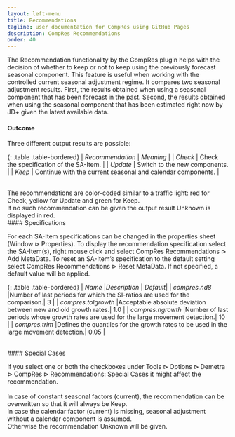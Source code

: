 ```yaml
---
layout: left-menu
title: Recommendations
tagline: user documentation for CompRes using GitHub Pages
description: CompRes Recommendations
order: 40
---
```


The Recommendation functionality by the CompRes plugin helps with the decision of whether to keep or not to keep using the previously forecast seasonal component. 
This feature is useful when working with the controlled current seasonal adjustment regime. It compares two seasonal adjustment results. First, the results obtained when using a seasonal component that has been forecast in the past. Second, the results obtained when using the seasonal component that has been estimated right now by JD+ given the latest available data.
<br/> 
#### Outcome

Three different output results are possible: 

{: .table .table-bordered}
| *Recommendation* | *Meaning* |
| *Check* | Check the specification of the SA-Item. |
| *Update* | Switch to the new components. |
| *Keep* | Continue with the current seasonal and calendar components. |

<br/>
The recommendations are color-coded similar to a traffic light: red for Check, yellow for Update and green for Keep.
<br/>
If no such recommendation can be given the output result Unknown is displayed in red.

<br/> 
#### Specifications

For each SA-Item specifications can be changed in the properties sheet ($\text{Window} \rhd \text{Properties}$). To display the recommendation specification select the SA-Item(s), right mouse click and select $\text{CompRes Recommendations} \rhd \text{Add MetaData}$. To reset an SA-Item’s specification to the default setting select $\text{CompRes Recommendations} \rhd \text{Reset MetaData}$. If not specified, a default value will be applied.              

{: .table .table-bordered}
| *Name* |*Description* | *Default*|
| *compres.nd8* |Number of last periods for which the SI-ratios are used for the comparison.| 3 |
| *compres.tolgrowth* |Acceptable absolute deviation between new and old growth rates.| 1.0 |
| *compres.ngrowth* |Number of last periods whose growth rates are used for the large movement detection.| 10 |
| *compres.trim* |Defines the quantiles for the growth rates to be used in the large movement detection.| 0.05 |

<br/> 
#### Special Cases

If you select one or both the checkboxes under $\text{Tools} \rhd \text{Options} \rhd \text{Demetra} \rhd \text{CompRes} \rhd \text{Recommendations: Special Cases}$ it might affect the recommendation.
<br/>   
In case of constant seasonal factors (current), the recommendation can be overwritten so that it will always be Keep.
<br/> 
In case the calendar factor (current) is missing, seasonal adjustment without a calendar component is assumed. 
<br/> 
Otherwise the recommendation Unknown will be given.
